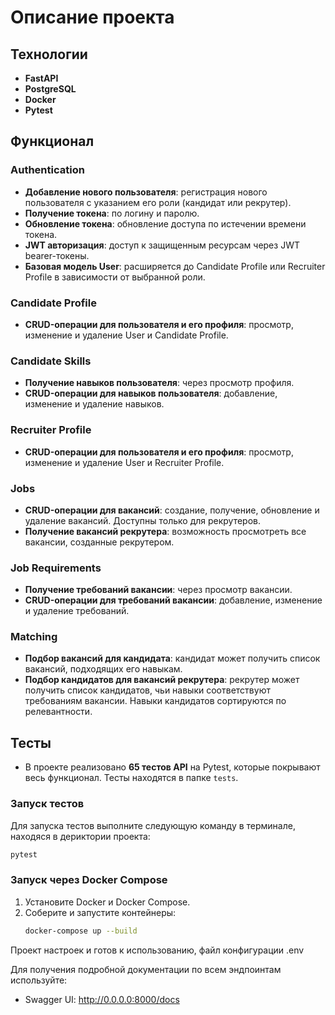 # Описание проекта

## Технологии
- **FastAPI**
- **PostgreSQL**
- **Docker**
- **Pytest**

## Функционал

### Authentication
- **Добавление нового пользователя**: регистрация нового пользователя с указанием его роли (кандидат или рекрутер).
- **Получение токена**: по логину и паролю.
- **Обновление токена**: обновление доступа по истечении времени токена.
- **JWT авторизация**: доступ к защищенным ресурсам через JWT bearer-токены.
- **Базовая модель User**: расширяется до Candidate Profile или Recruiter Profile в зависимости от выбранной роли.

### Candidate Profile
- **CRUD-операции для пользователя и его профиля**: просмотр, изменение и удаление User и Candidate Profile.

### Candidate Skills
- **Получение навыков пользователя**: через просмотр профиля.
- **CRUD-операции для навыков пользователя**: добавление, изменение и удаление навыков.

### Recruiter Profile
- **CRUD-операции для пользователя и его профиля**: просмотр, изменение и удаление User и Recruiter Profile.

### Jobs
- **CRUD-операции для вакансий**: создание, получение, обновление и удаление вакансий. Доступны только для рекрутеров.
- **Получение вакансий рекрутера**: возможность просмотреть все вакансии, созданные рекрутером.

### Job Requirements
- **Получение требований вакансии**: через просмотр вакансии.
- **CRUD-операции для требований вакансии**: добавление, изменение и удаление требований.

### Matching
- **Подбор вакансий для кандидата**: кандидат может получить список вакансий, подходящих его навыкам.
- **Подбор кандидатов для вакансий рекрутера**: рекрутер может получить список кандидатов, чьи навыки соответствуют требованиям вакансии. Навыки кандидатов сортируются по релевантности.

## Тесты
- В проекте реализовано **65 тестов API** на Pytest, которые покрывают весь функционал. Тесты находятся в папке `tests`.

### Запуск тестов
Для запуска тестов выполните следующую команду в терминале, находяся в дериктории проекта:
```bash
pytest
```
### Запуск через Docker Compose

1. Установите Docker и Docker Compose.
2. Соберите и запустите контейнеры:
   ```bash
   docker-compose up --build
    ```
Проект настроек и готов к использованию, файл конфигурации  .env

Для получения подробной документации по всем эндпоинтам используйте:
- Swagger UI: http://0.0.0.0:8000/docs